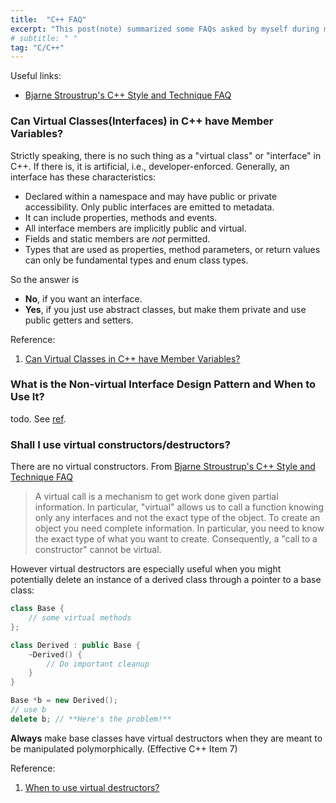 ```yaml
---
title:  "C++ FAQ"
excerpt: "This post(note) summarized some FAQs asked by myself during my working experiences."
# subtitle: " "
tag: "C/C++"
---
```


Useful links:

- [Bjarne Stroustrup's C++ Style and Technique FAQ](https://www.stroustrup.com/bs_faq2.html)

### Can Virtual Classes(Interfaces) in C++ have Member Variables?

Strictly speaking, there is no such thing as a "virtual class" or "interface" in C++. If there is, it is artificial, i.e., developer-enforced. Generally, an interface has these characteristics:

- Declared within a namespace and may have public or private accessibility. Only public interfaces are emitted to metadata.
- It can include properties, methods and events.
- All interface members are implicitly public and virtual.
- Fields and static members are *not* permitted.
- Types that are used as properties, method parameters, or return values can only be fundamental types and enum class types.

So the answer is

- **No**, if you want an interface.
- **Yes**, if you just use abstract classes, but make them private and use public getters and setters.

Reference:

1. [Can Virtual Classes in C++ have Member Variables?
](https://stackoverflow.com/questions/6052131/can-virtual-classes-in-c-have-member-variables)

### What is the Non-virtual Interface Design Pattern and When to Use It?

todo. See [ref](https://stackoverflow.com/questions/6481260/non-virtual-interface-design-pattern-in-c-c).

### Shall I use virtual constructors/destructors?

There are no virtual constructors. From [Bjarne Stroustrup's C++ Style and Technique FAQ](https://www.stroustrup.com/bs_faq2.html#virtual-ctor)

> A virtual call is a mechanism to get work done given partial information. In particular, "virtual" allows us to call a function knowing only any interfaces and not the exact type of the object. To create an object you need complete information. In particular, you need to know the exact type of what you want to create. Consequently, a "call to a constructor" cannot be virtual.

However virtual destructors are especially useful when you might potentially delete an instance of a derived class through a pointer to a base class:

```c++
class Base {
    // some virtual methods
};

class Derived : public Base {
    ~Derived() {
        // Do important cleanup
    }
}

Base *b = new Derived();
// use b
delete b; // **Here's the problem!**
```

**Always** make base classes have virtual destructors when they are meant to be manipulated polymorphically. (Effective C++ Item 7)

Reference:

1. [When to use virtual destructors?](https://stackoverflow.com/questions/461203/when-to-use-virtual-destructors)
